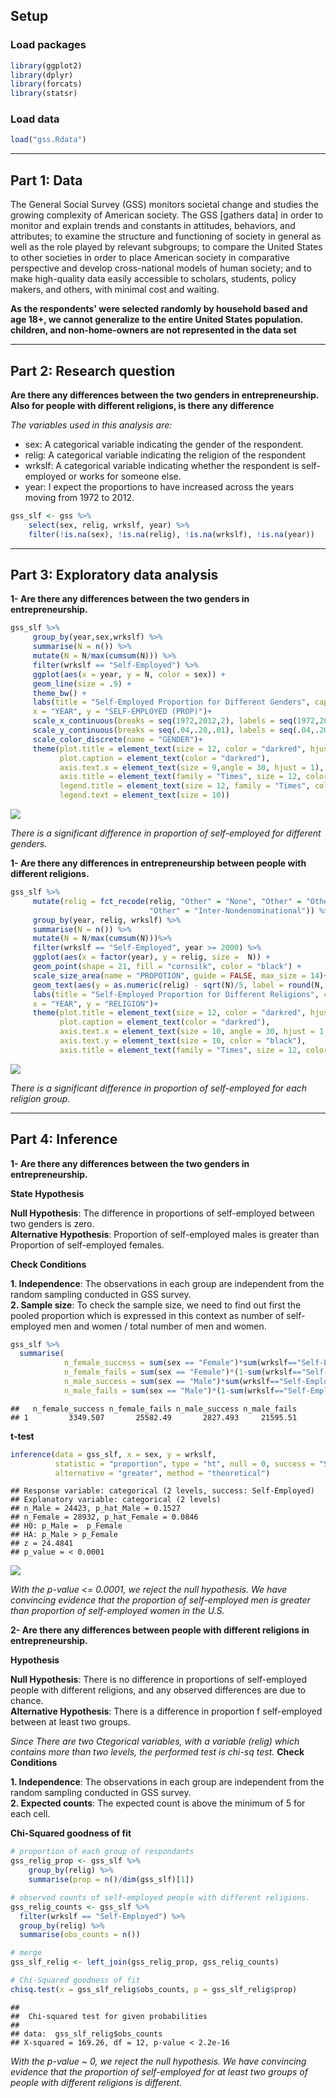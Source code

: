 Setup
-----

### Load packages

``` r
library(ggplot2)
library(dplyr)
library(forcats)
library(statsr)
```

### Load data

``` r
load("gss.Rdata")
```

------------------------------------------------------------------------

Part 1: Data
------------

The General Social Survey (GSS) monitors societal change and studies the growing complexity of American society. The GSS \[gathers data\] in order to monitor and explain trends and constants in attitudes, behaviors, and attributes; to examine the structure and functioning of society in general as well as the role played by relevant subgroups; to compare the United States to other societies in order to place American society in comparative perspective and develop cross-national models of human society; and to make high-quality data easily accessible to scholars, students, policy makers, and others, with minimal cost and waiting.

**As the respondents' were selected randomly by household based and age 18+, we cannot generalize to the entire United States population. children, and non-home-owners are not represented in the data set**

------------------------------------------------------------------------

Part 2: Research question
-------------------------

**Are there any differences between the two genders in entrepreneurship. Also for people with different religions, is there any difference**

*The variables used in this analysis are:*

-   sex: A categorical variable indicating the gender of the respondent.
-   relig: A categorical variable indicating the religion of the respondent
-   wrkslf: A categorical variable indicating whether the respondent is self-employed or works for someone else.
-   year: I expect the proportions to have increased across the years moving from 1972 to 2012.

``` r
gss_slf <- gss %>%
    select(sex, relig, wrkslf, year) %>%
    filter(!is.na(sex), !is.na(relig), !is.na(wrkslf), !is.na(year))
```

------------------------------------------------------------------------

Part 3: Exploratory data analysis
---------------------------------

**1- Are there any differences between the two genders in entrepreneurship.**

``` r
gss_slf %>%
     group_by(year,sex,wrkslf) %>%
     summarise(N = n()) %>% 
     mutate(N = N/max(cumsum(N))) %>%
     filter(wrkslf == "Self-Employed") %>%
     ggplot(aes(x = year, y = N, color = sex)) + 
     geom_line(size = .9) + 
     theme_bw() + 
     labs(title = "Self-Employed Proportion for Different Genders", caption = "Data Source: gss.norc.org",
     x = "YEAR", y = "SELF-EMPLOYED (PROP)")+
     scale_x_continuous(breaks = seq(1972,2012,2), labels = seq(1972,2012,2)) +
     scale_y_continuous(breaks = seq(.04,.20,.01), labels = seq(.04,.20,.01)) +
     scale_color_discrete(name = "GENDER")+
     theme(plot.title = element_text(size = 12, color = "darkred", hjust = .5),
           plot.caption = element_text(color = "darkred"),
           axis.text.x = element_text(size = 9,angle = 30, hjust = 1), 
           axis.title = element_text(family = "Times", size = 12, color = "darkblue"),
           legend.title = element_text(size = 12, family = "Times", color = "darkblue"), 
           legend.text = element_text(size = 10))
```

![](figs/unnamed-chunk-2-1.png)

*There is a significant difference in proportion of self-employed for different genders.*

**1- Are there any differences in entrepreneurship between people with different religions.**

``` r
gss_slf %>%
     mutate(relig = fct_recode(relig, "Other" = "None", "Other" = "Other Eastern", 
                               "Other" = "Inter-Nondenominational")) %>%
     group_by(year, relig, wrkslf) %>%
     summarise(N = n()) %>% 
     mutate(N = N/max(cumsum(N)))%>%
     filter(wrkslf == "Self-Employed", year >= 2000) %>%
     ggplot(aes(x = factor(year), y = relig, size =  N)) +
     geom_point(shape = 21, fill = "cornsilk", color = "black") + 
     scale_size_area(name = "PROPOTION", guide = FALSE, max_size = 14)+
     geom_text(aes(y = as.numeric(relig) - sqrt(N)/5, label = round(N, 2)), color = "grey60", size = 4, vjust = 2)+
     labs(title = "Self-Employed Proportion for Different Religions", caption = "Data Source: gss.norc.org",
     x = "YEAR", y = "RELIGION")+
     theme(plot.title = element_text(size = 12, color = "darkred", hjust = .5),
           plot.caption = element_text(color = "darkred"),
           axis.text.x = element_text(size = 10, angle = 30, hjust = 1, color = "black"), 
           axis.text.y = element_text(size = 10, color = "black"),
           axis.title = element_text(family = "Times", size = 12, color = "darkred"))
```

![](figs/unnamed-chunk-3-1.png)

*There is a significant difference in proportion of self-employed for each religion group.*

------------------------------------------------------------------------

Part 4: Inference
-----------------

**1- Are there any differences between the two genders in entrepreneurship.**

**State Hypothesis**

**Null Hypothesis**: The difference in proportions of self-employed between two genders is zero.    
**Alternative Hypothesis**: Proportion of self-employed males is greater than Proportion of self-employed females.

**Check Conditions**

**1. Independence**: The observations in each group are independent from the random sampling conducted in GSS survey.   
**2. Sample size**: To check the sample size, we need to find out first the pooled proportion which is expressed in this context as number of self-employed men and women / total number of men and women.

``` r
gss_slf %>%
  summarise(
            n_female_success = sum(sex == "Female")*sum(wrkslf=="Self-Employed")/n(),
            n_female_fails = sum(sex == "Female")*(1-sum(wrkslf=="Self-Employed")/n()),
            n_male_success = sum(sex == "Male")*sum(wrkslf=="Self-Employed")/n(),
            n_male_fails = sum(sex == "Male")*(1-sum(wrkslf=="Self-Employed")/n()))
```

    ##   n_female_success n_female_fails n_male_success n_male_fails
    ## 1         3349.507       25582.49       2827.493     21595.51

**t-test**

``` r
inference(data = gss_slf, x = sex, y = wrkslf,
          statistic = "proportion", type = "ht", null = 0, success = "Self-Employed", 
          alternative = "greater", method = "theoretical")
```

    ## Response variable: categorical (2 levels, success: Self-Employed)
    ## Explanatory variable: categorical (2 levels) 
    ## n_Male = 24423, p_hat_Male = 0.1527
    ## n_Female = 28932, p_hat_Female = 0.0846
    ## H0: p_Male =  p_Female
    ## HA: p_Male > p_Female
    ## z = 24.4841
    ## p_value = < 0.0001

![](figs/unnamed-chunk-5-1.png)

*With the p-value &lt;= 0.0001, we reject the null hypothesis. We have convincing evidence that the proportion of self-employed men is greater than proportion of self-employed women in the U.S.*

**2- Are there any differences between people with different religions in entrepreneurship.**

**Hypothesis**

**Null Hypothesis**: There is no difference in proportions of self-employed people with different religions, and any observed differences are due to chance.      
**Alternative Hypothesis**: There is a difference in proportion f self-employed between at least two groups.

*Since There are two Ctegorical variables, with a variable (relig) which contains more than two levels, the performed test is chi-sq test.*
**Check Conditions**

**1. Independence**: The observations in each group are independent from the random sampling conducted in GSS survey.    
**2. Expected counts**: The expected count is above the minimum of 5 for each cell.

**Chi-Squared goodness of fit**

``` r
# proportion of each group of respondants
gss_relig_prop <- gss_slf %>%
    group_by(relig) %>%
    summarise(prop = n()/dim(gss_slf)[1]) 

# observed counts of self-employed people with different religions.
gss_relig_counts <- gss_slf %>% 
  filter(wrkslf == "Self-Employed") %>%
  group_by(relig) %>%
  summarise(obs_counts = n())

# merge 
gss_slf_relig <- left_join(gss_relig_prop, gss_relig_counts)

# Chi-Squared goodness of fit
chisq.test(x = gss_slf_relig$obs_counts, p = gss_slf_relig$prop)
```

    ## 
    ##  Chi-squared test for given probabilities
    ## 
    ## data:  gss_slf_relig$obs_counts
    ## X-squared = 169.26, df = 12, p-value < 2.2e-16

*With the p-value ~ 0, we reject the null hypothesis. We have convincing evidence that the proportion of self-employed for at least two groups of people with different religions is different.*
